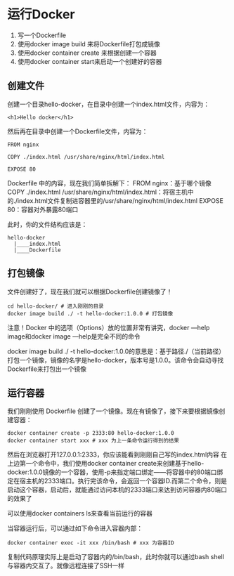 # 运行Docker
1. 写一个Dockerfile
2. 使用docker image build 来将Dockerfile打包成镜像
3. 使用docker container create 来根据创建一个容器
4. 使用docker container start来启动一个创建好的容器

## 创建文件
创建一个目录hello-docker，在目录中创建一个index.html文件，内容为：
```
<h1>Hello docker</h1>
```

然后再在目录中创建一个Dockerfile文件，内容为：
```
FROM nginx

COPY ./index.html /usr/share/nginx/html/index.html

EXPOSE 80
```
Dockerfile 中的内容，现在我们简单拆解下：
FROM nginx：基于哪个镜像
COPY ./index.html /usr/share/nginx/html/index.html：将宿主机中的./index.html文件复制进容器里的/usr/share/nginx/html/index.html
EXPOSE 80：容器对外暴露80端口

此时，你的文件结构应该是：
```
hello-docker
  |____index.html
  |____Dockerfile
```

## 打包镜像
文件创建好了，现在我们就可以根据Dockerfile创建镜像了！
```
cd hello-docker/ # 进入刚刚的目录
docker image build ./ -t hello-docker:1.0.0 # 打包镜像
```
注意！Docker 中的选项（Options）放的位置非常有讲究，docker —help image和docker image —help是完全不同的命令

docker image build ./ -t hello-docker:1.0.0的意思是：基于路径./（当前路径）打包一个镜像，镜像的名字是hello-docker，版本号是1.0.0。该命令会自动寻找Dockerfile来打包出一个镜像

## 运行容器
我们刚刚使用 Dockerfile 创建了一个镜像。现在有镜像了，接下来要根据镜像创建容器：
```
docker container create -p 2333:80 hello-docker:1.0.0
docker container start xxx # xxx 为上一条命令运行得到的结果
```

然后在浏览器打开127.0.0.1:2333，你应该能看到刚刚自己写的index.html内容
在上边第一个命令中，我们使用docker container create来创建基于hello-docker:1.0.0镜像的一个容器，使用-p来指定端口绑定——将容器中的80端口绑定在宿主机的2333端口。执行完该命令，会返回一个容器ID.而第二个命令，则是启动这个容器，启动后，就能通过访问本机的2333端口来达到访问容器内80端口的效果了

可以使用docker containers ls来查看当前运行的容器

当容器运行后，可以通过如下命令进入容器内部：
```
docker container exec -it xxx /bin/bash # xxx 为容器ID
```
复制代码原理实际上是启动了容器内的/bin/bash，此时你就可以通过bash shell与容器内交互了。就像远程连接了SSH一样

